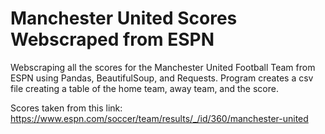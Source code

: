# Manchester United Scores Webscraped from ESPN 
Webscraping all the scores for the Manchester United Football Team from ESPN using Pandas, BeautifulSoup, and Requests. Program creates a csv file creating a table of the home team, away team, and the score.  

Scores taken from this link: https://www.espn.com/soccer/team/results/_/id/360/manchester-united

